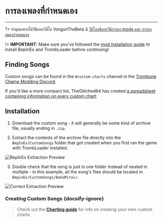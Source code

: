 # การลงเพลงที่กำหนดเอง
---
?> ถ้าคุณอยากได้วิธีแบบวีดีโอ VorgunTheBeta มี [วีดีโออธิบายวิธีการลง mods และ การลงเพลงกำหนดเอง](https://youtu.be/pSwNSGx-P5c)

!> **IMPORTANT:** Make sure you've followed the [mod installation guide](installing-mods) to install BepInEx and TrombLoader before continuing!

## Finding Songs

Custom songs can be found in the `#custom-charts` channel in the [Trombone Champ Modding Discord](https://discord.gg/KVzKRsbetJ).

If you'd like a more compact list, TheGlitched64 has created [a spreadsheet containing information on every custom chart](https://docs.google.com/spreadsheets/d/1xpoUnHdSJFqOQEK_637-HCECYtJsgK91oY4dRuDMtik/edit?usp=sharing).

## Installation

1. Download the custom song - it will generally be some kind of archive file, usually ending in `.zip`.

2. Extract the contents of the archive file directly into the `BepInEx/CustomSongs` folder that got created when you first ran the game with TrombLoader installed.

![BepInEx Extraction Preview](../docs/files/customsongextract.png)

3. Double check that the song is just in one folder instead of nested in multiple - in this example, all the song's files should be located in `BepinEx/CustomSongs/BakaMitai/`.

![Correct Extraction Preview](../docs/files/customsongcorrect.png)

### Creating Custom Songs {docsify-ignore}

> Check out the [**Charting guide**](creating-charts) for info on creating your own custom charts.